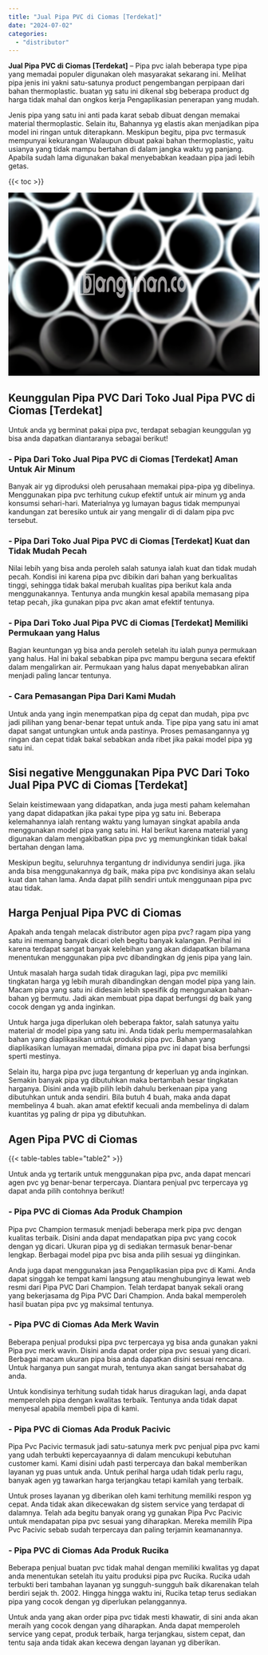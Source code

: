 ```yaml
---
title: "Jual Pipa PVC di Ciomas [Terdekat]"
date: "2024-07-02"
categories: 
  - "distributor"
---
```


**Jual Pipa PVC di Ciomas \[Terdekat\]** – Pipa pvc ialah beberapa type pipa yang memadai populer digunakan oleh masyarakat sekarang ini. Melihat pipa jenis ini yakni satu-satunya product pengembangan perpipaan dari bahan thermoplastic. buatan yg satu ini dikenal sbg beberapa product dg harga tidak mahal dan ongkos kerja Pengaplikasian penerapan yang mudah.

Jenis pipa yang satu ini anti pada karat sebab dibuat dengan memakai material thermoplastic. Selain itu, Bahannya yg elastis akan menjadikan pipa model ini ringan untuk diterapkann. Meskipun begitu, pipa pvc termasuk mempunyai kekurangan Walaupun dibuat pakai bahan thermoplastic, yaitu usianya yang tidak mampu bertahan di dalam jangka waktu yg panjang. Apabila sudah lama digunakan bakal menyebabkan keadaan pipa jadi lebih getas.

{{< toc >}}

![Jual Pipa PVC di Ciomas [Terdekat]](/images/jaul-pipa-pvc-28.png)

## Keunggulan Pipa PVC Dari Toko Jual Pipa PVC di Ciomas \[Terdekat\]

Untuk anda yg berminat pakai pipa pvc, terdapat sebagian keunggulan yg bisa anda dapatkan diantaranya sebagai berikut!

### \- Pipa Dari Toko Jual Pipa PVC di Ciomas \[Terdekat\] Aman Untuk Air Minum

Banyak air yg diproduksi oleh perusahaan memakai pipa-pipa yg dibelinya. Menggunakan pipa pvc terhitung cukup efektif untuk air minum yg anda konsumsi sehari-hari. Materialnya yg lumayan bagus tidak mempunyai kandungan zat beresiko untuk air yang mengalir di di dalam pipa pvc tersebut.

### \- Pipa Dari Toko Jual Pipa PVC di Ciomas \[Terdekat\] Kuat dan Tidak Mudah Pecah

Nilai lebih yang bisa anda peroleh salah satunya ialah kuat dan tidak mudah pecah. Kondisi ini karena pipa pvc dibikin dari bahan yang berkualitas tinggi, sehingga tidak bakal merubah kualitas pipa berikut kala anda menggunakannya. Tentunya anda mungkin kesal apabila memasang pipa tetap pecah, jika gunakan pipa pvc akan amat efektif tentunya.

### \- Pipa Dari Toko Jual Pipa PVC di Ciomas \[Terdekat\] Memiliki Permukaan yang Halus

Bagian keuntungan yg bisa anda peroleh setelah itu ialah punya permukaan yang halus. Hal ini bakal sebabkan pipa pvc mampu berguna secara efektif dalam mengalirkan air. Permukaan yang halus dapat menyebabkan aliran menjadi paling lancar tentunya.

### \- Cara Pemasangan Pipa Dari Kami Mudah

Untuk anda yang ingin menempatkan pipa dg cepat dan mudah, pipa pvc jadi pilihan yang benar-benar tepat untuk anda. Tipe pipa yang satu ini amat dapat sangat untungkan untuk anda pastinya. Proses pemasangannya yg ringan dan cepat tidak bakal sebabkan anda ribet jika pakai model pipa yg satu ini.

## Sisi negative Menggunakan Pipa PVC Dari Toko Jual Pipa PVC di Ciomas \[Terdekat\]

Selain keistimewaan yang didapatkan, anda juga mesti paham kelemahan yang dapat didapatkan jika pakai type pipa yg satu ini. Beberapa kelemahannya ialah rentang waktu yang lumayan singkat apabila anda menggunakan model pipa yang satu ini. Hal berikut karena material yang digunakan dalam mengakibatkan pipa pvc yg memungkinkan tidak bakal bertahan dengan lama.

Meskipun begitu, seluruhnya tergantung dr individunya sendiri juga. jika anda bisa menggunakannya dg baik, maka pipa pvc kondisinya akan selalu kuat dan tahan lama. Anda dapat pilih sendiri untuk menggunaan pipa pvc atau tidak.

## Harga Penjual Pipa PVC di Ciomas

Apakah anda tengah melacak distributor agen pipa pvc? ragam pipa yang satu ini memang banyak dicari oleh begitu banyak kalangan. Perihal ini karena terdapat sangat banyak kelebihan yang akan didapatkan bilamana menentukan menggunakan pipa pvc dibandingkan dg jenis pipa yang lain.

Untuk masalah harga sudah tidak diragukan lagi, pipa pvc memiliki tingkatan harga yg lebih murah dibandingkan dengan model pipa yang lain. Macam pipa yang satu ini didesain lebih spesifik dg menggunakan bahan-bahan yg bermutu. Jadi akan membuat pipa dapat berfungsi dg baik yang cocok dengan yg anda inginkan.

Untuk harga juga diperlukan oleh beberapa faktor, salah satunya yaitu material dr model pipa yang satu ini. Anda tidak perlu mempermasalahkan bahan yang diaplikasikan untuk produksi pipa pvc. Bahan yang diaplikasikan lumayan memadai, dimana pipa pvc ini dapat bisa berfungsi sperti mestinya.

Selain itu, harga pipa pvc juga tergantung dr keperluan yg anda inginkan. Semakin banyak pipa yg dibutuhkan maka bertambah besar tingkatan harganya. Disini anda wajib pilih lebih dahulu berkenaan pipa yang dibutuhkan untuk anda sendiri. Bila butuh 4 buah, maka anda dapat membelinya 4 buah. akan amat efektif kecuali anda membelinya di dalam kuantitas yg paling dr pipa yg dibutuhkan.

## Agen Pipa PVC di Ciomas

{{< table-tables table="table2" >}}

Untuk anda yg tertarik untuk menggunakan pipa pvc, anda dapat mencari agen pvc yg benar-benar terpercaya. Diantara penjual pvc terpercaya yg dapat anda pilih contohnya berikut!

### \- Pipa PVC di Ciomas Ada Produk Champion

Pipa pvc Champion termasuk menjadi beberapa merk pipa pvc dengan kualitas terbaik. Disini anda dapat mendapatkan pipa pvc yang cocok dengan yg dicari. Ukuran pipa yg di sediakan termasuk benar-benar lengkap. Berbagai model pipa pvc bisa anda pilih sesuai yg diinginkan.

Anda juga dapat menggunakan jasa Pengaplikasian pipa pvc di Kami. Anda dapat singgah ke tempat kami langsung atau menghubunginya lewat web resmi dari Pipa PVC Dari Champion. Telah terdapat banyak sekali orang yang bekerjasama dg Pipa PVC Dari Champion. Anda bakal memperoleh hasil buatan pipa pvc yg maksimal tentunya.

### \- Pipa PVC di Ciomas Ada Merk Wavin

Beberapa penjual produksi pipa pvc terpercaya yg bisa anda gunakan yakni Pipa pvc merk wavin. Disini anda dapat order pipa pvc sesuai yang dicari. Berbagai macam ukuran pipa bisa anda dapatkan disini sesuai rencana. Untuk harganya pun sangat murah, tentunya akan sangat bersahabat dg anda.

Untuk kondisinya terhitung sudah tidak harus diragukan lagi, anda dapat memperoleh pipa dengan kwalitas terbaik. Tentunya anda tidak dapat menyesal apabila membeli pipa di kami.

### \- Pipa PVC di Ciomas Ada Produk Pacivic

Pipa Pvc Pacivic termasuk jadi satu-satunya merk pvc penjual pipa pvc kami yang udah terbukti kepercayaannya di dalam mencukupi kebutuhan customer kami. Kami disini udah pasti terpercaya dan bakal memberikan layanan yg puas untuk anda. Untuk perihal harga udah tidak perlu ragu, banyak agen yg tawarkan harga terjangkau tetapi kamilah yang terbaik.

Untuk proses layanan yg diberikan oleh kami terhitung memiliki respon yg cepat. Anda tidak akan dikecewakan dg sistem service yang terdapat di dalamnya. Telah ada begitu banyak orang yg gunakan Pipa Pvc Pacivic untuk mendapatan pipa pvc sesuai yang diharapkan. Mereka memilih Pipa Pvc Pacivic sebab sudah terpercaya dan paling terjamin keamanannya.

### \- Pipa PVC di Ciomas Ada Produk Rucika

Beberapa penjual buatan pvc tidak mahal dengan memiliki kwalitas yg dapat anda menentukan setelah itu yaitu produksi pipa pvc Rucika. Rucika udah terbukti beri tambahan layanan yg sungguh-sungguh baik dikarenakan telah berdiri sejak th. 2002. Hingga hingga waktu ini, Rucika tetap terus sediakan pipa yang cocok dengan yg diperlukan pelanggannya.

Untuk anda yang akan order pipa pvc tidak mesti khawatir, di sini anda akan meraih yang cocok dengan yang diharapkan. Anda dapat memperoleh service yang cepat, produk terbaik, harga terjangkau, sistem cepat, dan tentu saja anda tidak akan kecewa dengan layanan yg diberikan.
